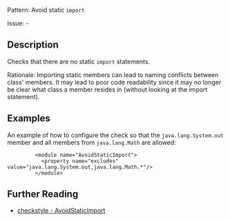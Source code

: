 Pattern: Avoid static `import`

Issue: -

## Description

Checks that there are no static `import` statements. 

Rationale: Importing static members can lead to naming conflicts between class' members. It may lead to poor code readability since it may no longer be clear what class a member resides in (without looking at the import statement). 

## Examples

An example of how to configure the check so that the `java.lang.System.out` member and all members from `java.lang.Math` are allowed: 
    
    
             <module name="AvoidStaticImport">
               <property name="excludes" value="java.lang.System.out,java.lang.Math.*"/>
             </module>

## Further Reading

* [checkstyle - AvoidStaticImport](http://checkstyle.sourceforge.net/config_imports.html#AvoidStaticImport)